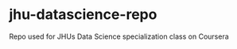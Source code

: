 jhu-datascience-repo
====================

Repo used for JHUs Data Science specialization class on Coursera
